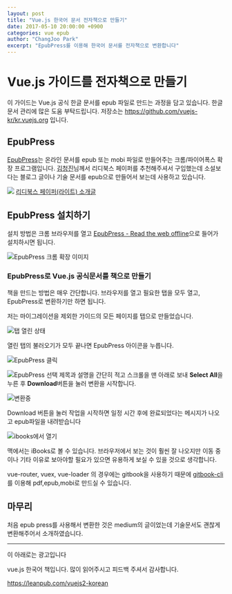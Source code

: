 ```yaml
---
layout: post
title: "Vue.js 한국어 문서 전자책으로 만들기"
date: 2017-05-10 20:00:00 +0900
categories: vue epub
author: "ChangJoo Park"
excerpt: "EpubPress를 이용해 한국어 문서를 전자책으로 변환합니다"
---
```


# Vue.js 가이드를 전자책으로 만들기

이 가이드는 Vue.js 공식 한글 문서를 epub 파일로 만드는 과정을 담고 있습니다.
한글 문서 관리에 많은 도움 부탁드립니다.
저장소는 https://github.com/vuejs-kr/kr.vuejs.org 입니다.

## EpubPress

[EpubPress](https://epub.press/)는 온라인 문서를 epub 또는 mobi 파일로 만들어주는 크롬/파이어폭스 확장 프로그램입니다. [김청진](http://jinblog.kr/)님께서 리디북스 페이퍼를 추천해주셔서 구입했는데 소설보다는 블로그 글이나 기술 문서를 epub으로 만들어서 보는데 사용하고 있습니다.

![](http://cfile10.uf.tistory.com/image/23014C3A590C69C1311547)
[리디북스 페이퍼(라이트) 소개글](http://jinblog.kr/190)

## EpubPress 설치하기

설치 방법은 크롬 브라우저를 열고 [EpubPress - Read the web offline](https://chrome.google.com/webstore/detail/epubpress-read-the-web-of/pnhdnpnnffpijjbnhnipkehhibchdeok?utm_source=chrome-ntp-icon)으로 들어가 설치하시면 됩니다.

![EpubPress 크롬 확장 이미지](http://i.imgur.com/0MAHggd.png)

### EpubPress로 Vue.js 공식문서를 책으로 만들기

책을 만드는 방법은 매우 간단합니다. 브라우저를 열고 필요한 탭을 모두 열고, EpubPress로 변환하기만 하면 됩니다.

저는 마이그레이션을 제외한 가이드의 모든 페이지를 탭으로 만들었습니다.

![탭 열린 상태](http://i.imgur.com/QlFkvVu.png)

열린 탭의 불러오기가 모두 끝나면 EpubPress 아이콘을 누릅니다.

![EpubPress 클릭](http://i.imgur.com/6qJxMME.png)

![EpubPress 선택](http://i.imgur.com/sLT1uzH.png)
제목과 설명을 간단히 적고 스크롤을 맨 아래로 보내 **Select All**을 누른 후 **Download**버튼을 눌러 변환을 시작합니다.


![변환중](http://i.imgur.com/ErRQ8Zf.png)

Download 버튼을 눌러 작업을 시작하면 일정 시간 후에 완료되었다는 메시지가 나오고 epub파일을 내려받습니다

![ibooks에서 열기](http://i.imgur.com/n5sGs1s.png)

맥에서는 iBooks로 볼 수 있습니다. 브라우저에서 보는 것이 훨씬 잘 나오지만 이동 중이나 기타 이유로 보아야할 필요가 있으면 유용하게 보실 수 있을 것으로 생각합니다.

vue-router, vuex, vue-loader 의 경우에는 gitbook을 사용하기 때문에 [gitbook-cli](https://github.com/GitbookIO/gitbook-cli)를 이용해 pdf,epub,mobi로 만드실 수 있습니다.

## 마무리

처음 epub press를 사용해서 변환한 것은 medium의 글이었는데 기술문서도 괜찮게 변환해주어서 소개하였습니다.

---
이 아래로는 광고입니다

vue.js 한국어 책입니다. 많이 읽어주시고 피드백 주셔서 감사합니다.

https://leanpub.com/vuejs2-korean
